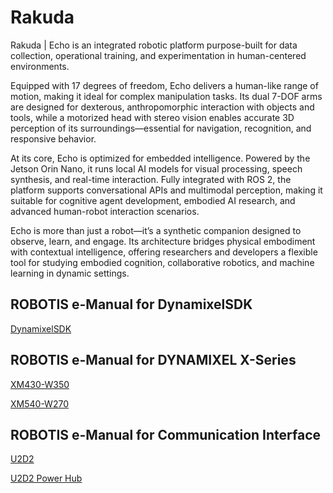 # Rakuda

Rakuda | Echo is an integrated robotic platform purpose-built for data collection, operational training, and experimentation in human-centered environments.

Equipped with 17 degrees of freedom, Echo delivers a human-like range of motion, making it ideal for complex manipulation tasks. Its dual 7-DOF arms are designed for dexterous, anthropomorphic interaction with objects and tools, while a motorized head with stereo vision enables accurate 3D perception of its surroundings—essential for navigation, recognition, and responsive behavior.

At its core, Echo is optimized for embedded intelligence. Powered by the Jetson Orin Nano, it runs local AI models for visual processing, speech synthesis, and real-time interaction. Fully integrated with ROS 2, the platform supports conversational APIs and multimodal perception, making it suitable for cognitive agent development, embodied AI research, and advanced human-robot interaction scenarios.

Echo is more than just a robot—it’s a synthetic companion designed to observe, learn, and engage. Its architecture bridges physical embodiment with contextual intelligence, offering researchers and developers a flexible tool for studying embodied cognition, collaborative robotics, and machine learning in dynamic settings.



## ROBOTIS e-Manual for DynamixelSDK
[DynamixelSDK](https://emanual.robotis.com/docs/en/software/dynamixel/dynamixel_sdk/overview/)

## ROBOTIS e-Manual for DYNAMIXEL X-Series
[XM430-W350](https://emanual.robotis.com/docs/en/dxl/x/xm430-w350/)

[XM540-W270](https://emanual.robotis.com/docs/en/dxl/x/xm540-w270/)

## ROBOTIS e-Manual for Communication Interface
[U2D2](https://emanual.robotis.com/docs/en/parts/interface/u2d2/)

[U2D2 Power Hub](https://emanual.robotis.com/docs/en/parts/interface/u2d2_power_hub/)
